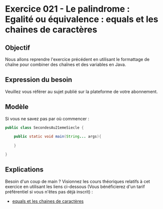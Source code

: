 # Exercice 021 - Le palindrome : Egalité ou équivalence : equals et les chaines de caractères

## Objectif
Nous allons reprendre l'exercice précédent en utilisant le formattage de chaîne pour combiner des chaînes et des variables en Java.

## Expression du besoin
Veuillez vous référer au sujet publié sur la plateforme de votre abonnement.

## Modèle
Si vous ne savez pas par où commencer :

```java
public class SecondesAu21emeSiecle {
    
    public static void main(String... args){
        
    }

}
```

## Explications
Besoin d'un coup de main
 ? Visionnez les cours théoriques relatifs à cet exercice en utilisant 
les liens ci-dessous (Vous bénéficierez d'un tarif préférentiel si vous 
n'êtes pas déjà inscrit) :

- [equals et les chaines de caractères](https://www.udemy.com/cours-complet-de-programmation-java-pour-debutants/learn/v4/t/lecture/5991160/?couponCode=FROM_TP_JAVA)